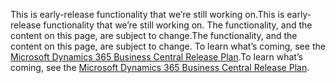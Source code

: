 <span data-ttu-id="6a62e-101">This is early-release functionality that we’re still working on.</span><span class="sxs-lookup"><span data-stu-id="6a62e-101">This is early-release functionality that we’re still working on.</span></span> <span data-ttu-id="6a62e-102">The functionality, and the content on this page, are subject to change.</span><span class="sxs-lookup"><span data-stu-id="6a62e-102">The functionality, and the content on this page, are subject to change.</span></span> <span data-ttu-id="6a62e-103">To learn what’s coming, see the [Microsoft Dynamics 365 Business Central Release Plan](https://go.microsoft.com/fwlink/?linkid=2047422).</span><span class="sxs-lookup"><span data-stu-id="6a62e-103">To learn what’s coming, see the [Microsoft Dynamics 365 Business Central Release Plan](https://go.microsoft.com/fwlink/?linkid=2047422).</span></span>
